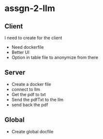 # assgn-2-llm

## Client

I need to create for the client 
- Need dockerfile
- Better UI
- Option in table file to anonymize from there

## Server 

- Create a docker file
- connect to llm
- Get the pdf to txt
- Send the pdfTxt to the llm
-  send back the pdf

## Global

 - Create global docfile
